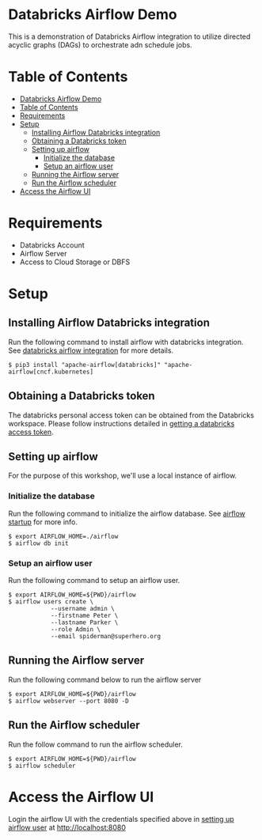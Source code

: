 
# Databricks Airflow Demo

This is a demonstration of Databricks Airflow integration to utilize directed acyclic graphs (DAGs) to orchestrate adn schedule jobs.

# Table of Contents
- [Databricks Airflow Demo](#databricks-airflow-demo)
- [Table of Contents](#table-of-contents)
- [Requirements](#requirements)
- [Setup](#setup)
  - [Installing Airflow Databricks integration](#installing-airflow-databricks-integration)
  - [Obtaining a Databricks token](#obtaining-a-databricks-token)
  - [Setting up airflow](#setting-up-airflow)
    - [Initialize the database](#initialize-the-database)
    - [Setup an airflow user](#setup-an-airflow-user)
  - [Running the Airflow server](#running-the-airflow-server)
  - [Run the Airflow scheduler](#run-the-airflow-scheduler)
- [Access the Airflow UI](#access-the-airflow-ui)

# Requirements
* Databricks Account
* Airflow Server
* Access to Cloud Storage or DBFS

# Setup

## Installing Airflow Databricks integration
Run the following command to install airflow with databricks integration. See [databricks airflow integration](https://docs.databricks.com/dev-tools/data-pipelines.html#install-the-airflow-databricks-integration) for more details.
```{sh}
$ pip3 install "apache-airflow[databricks]" "apache-airflow[cncf.kubernetes]
```

## Obtaining a Databricks token
The databricks personal access token can be obtained from the Databricks workspace. Please follow instructions detailed in [getting a databricks access token](https://docs.databricks.com/sql/user/security/personal-access-tokens.html).

## Setting up airflow
For the purpose of this workshop, we'll use a local instance of airflow.

### Initialize the database
Run the following command to initialize the airflow database. See [airflow startup](https://airflow.apache.org/docs/apache-airflow/stable/start/local.html) for more info.

```{sh}
$ export AIRFLOW_HOME=./airflow
$ airflow db init
```

### Setup an airflow user
Run the following command to setup an airflow user.
```{sh}
$ export AIRFLOW_HOME=${PWD}/airflow
$ airflow users create \
            --username admin \
            --firstname Peter \
            --lastname Parker \
            --role Admin \
            --email spiderman@superhero.org
```

## Running the Airflow server
Run the following command below to run the airflow server
```{sh}
$ export AIRFLOW_HOME=${PWD}/airflow
$ airflow webserver --port 8080 -D
```

## Run the Airflow scheduler
Run the follow command to run the airflow scheduler.
```{sh}
$ export AIRFLOW_HOME=${PWD}/airflow
$ airflow scheduler
```

# Access the Airflow UI
Login the airflow UI with the credentials specified above in [setting up airflow user](###setup-an-airflow-user) at [http://localhost:8080](http://localhost:8080)